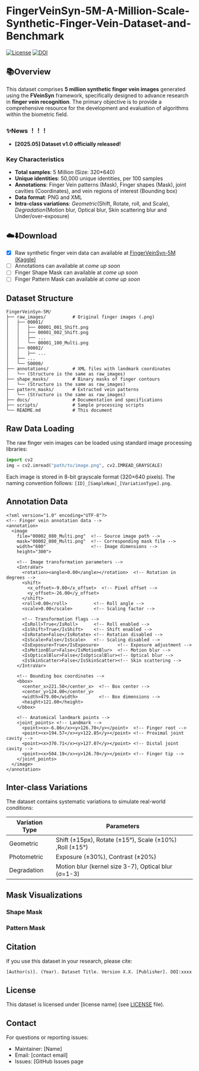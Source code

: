 # FingerVeinSyn-5M-A-Million-Scale-Synthetic-Finger-Vein-Dataset-and-Benchmark

[![License](https://img.shields.io/badge/license-CC_BY_4.0-blue.svg)](LICENSE)
[![DOI](https://zenodo.org/badge/DOI/xxxx.svg)](https://doi.org/xxxx)

## 📚Overview
This dataset comprises **5 million synthetic finger vein images** generated using the **FVeinSyn** framework, specifically designed to advance research in **finger vein recognition**. The primary objective is to provide a comprehensive resource for the development and evaluation of algorithms within the biometric field.

### ✨News ！！！ 
- **[2025.05] Dataset v1.0 officially released!**


### Key Characteristics
- **Total samples**: 5 Million (Size: 320*640)
- **Unique identities**: 50,000 unique identities, per 100 samples
- **Annotations**: Finger Vein patterns (Mask), Finger shapes (Mask), joint cavities (Coordinates), and vein regions of interest (Bounding box)
- **Data format**: PNG and XML
- **Intra-class variations**: *Geometric*(Shift, Rotate, roll, and Scale), *Degradation*(Motion blur, Optical blur, Skin scattering blur and Under/over-exposure)

## ☁️⬇️Download
- [x] Raw synthetic finger vein data can available at [FingerVeinSyn-5M (Kaggle)](https://www.kaggle.com/datasets/evanwang98/fingerveinsyn-5m) 
- [ ] Annotations can available at *come up soon*  
- [ ] Finger Shape Mask can available at *come up soon*  
- [ ] Finger Pattern Mask can available at *come up soon*

## Dataset Structure
```
FingerVeinSyn-5M/
├── raw_images/          # Original finger images (.png)
│   ├── 00001/
│   │   ├── 00001_001_Shift.png
│   │   ├── 00001_002_Shift.png
│   │   ├── ...
│   │   └── 00001_100_Multi.png
│   ├── 00002/
│   │   ├── ...
│   ├── ...
│   └── 50000/
├── annotations/         # XML files with landmark coordinates
│   └── (Structure is the same as raw_images)
├── shape_masks/         # Binary masks of finger contours
│   └── (Structure is the same as raw_images)
├── pattern_masks/       # Extracted vein patterns
│   └── (Structure is the same as raw_images)
├── docs/                # Documentation and specifications
├── scripts/             # Sample processing scripts
└── README.md            # This document
```

## Raw Data Loading
The raw finger vein images can be loaded using standard image processing libraries:
```python
import cv2
img = cv2.imread("path/to/image.png", cv2.IMREAD_GRAYSCALE)
```
Each image is stored in 8-bit grayscale format (320×640 pixels). The naming convention follows: `[ID]_[SampleNum]_[VariationType].png`.

## Annotation Data
```
<?xml version="1.0" encoding="UTF-8"?>
<!-- Finger vein annotation data -->
<annotation>
  <image 
    file="00002_080_Multi.png"  <!-- Source image path -->
    mask="00002_080_Multi.png"  <!-- Corresponding mask file -->
    width="600"                 <!-- Image dimensions -->
    height="300">

    <!-- Image transformation parameters -->
    <IntraVar>
      <rotation><angle>0.00</angle></rotation>  <!-- Rotation in degrees -->
      <shift>
        <x_offset>-9.00</x_offset>  <!-- Pixel offset -->
        <y_offset>-26.00</y_offset>
      </shift>
      <roll>0.00</roll>          <!-- Roll angle -->
      <scale>0.00</scale>        <!-- Scaling factor -->

      <!-- Transformation flags -->
      <IsRoll>True</IsRoll>      <!-- Roll enabled -->
      <IsShift>True</IsShift>    <!-- Shift enabled -->
      <IsRotate>False</IsRotate> <!-- Rotation disabled -->
      <IsScale>False</IsScale>   <!-- Scaling disabled -->
      <IsExposure>True</IsExposure>       <!-- Exposure adjustment -->
      <IsMotionBlur>False</IsMotionBlur>  <!-- Motion blur -->
      <IsOpticalBlur>False</IsOpticalBlur><!-- Optical blur -->
      <IsSkinScatter>False</IsSkinScatter><!-- Skin scattering -->
    </IntraVar>

    <!-- Bounding box coordinates -->
    <bbox>
      <center_x>221.50</center_x>  <!-- Box center -->
      <center_y>124.00</center_y>
      <width>479.00</width>        <!-- Box dimensions -->
      <height>121.00</height>
    </bbox>

    <!-- Anatomical landmark points -->
    <joint_points> <!-- Landmark -->
      <point><x>-6.86</x><y>126.70</y></point>  <!-- Finger root -->
      <point><x>194.57</x><y>122.85</y></point> <!-- Proximal joint cavity -->
      <point><x>370.71</x><y>127.07</y></point> <!-- Distal joint cavity -->
      <point><x>504.19</x><y>126.70</y></point> <!-- Finger tip -->
    </joint_points>
  </image>
</annotation>
```

## Inter-class Variations
The dataset contains systematic variations to simulate real-world conditions:

| Variation Type       | Parameters                          |
|----------------------|-------------------------------------|
| Geometric            | Shift (±15px), Rotate (±15°), Scale (±10%) ,Roll (±15°) |
| Photometric          | Exposure (±30%), Contrast (±20%)    |
| Degradation          | Motion blur (kernel size 3-7), Optical blur (σ=1-3) |

## Mask Visualizations
### Shape Mask
### Pattern Mask
## Citation
If you use this dataset in your research, please cite:
```
[Author(s)]. (Year). Dataset Title. Version X.X. [Publisher]. DOI:xxxx
```

## License
This dataset is licensed under [license name] (see [LICENSE](LICENSE) file).

## Contact
For questions or reporting issues:
- Maintainer: [Name]
- Email: [contact email]
- Issues: [GitHub Issues page
